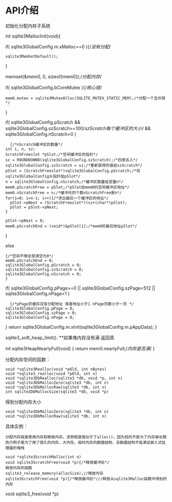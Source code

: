 # API介绍

初始化分配内存子系统

 int sqlite3MallocInit(void){

  if( sqlite3GlobalConfig.m.xMalloc==0 ){/*没有分配*/

    sqlite3MemSetDefault();
  }

  memset(&mem0, 0, sizeof(mem0));/*分配内存*/

  if( sqlite3GlobalConfig.bCoreMutex ){/*核心锁*/

    mem0.mutex = sqlite3MutexAlloc(SQLITE_MUTEX_STATIC_MEM);/*分配一个互斥锁*/
  }

  if( sqlite3GlobalConfig.pScratch && sqlite3GlobalConfig.szScratch>=100/*szScratch每个缓冲区的大小*/
      && sqlite3GlobalConfig.nScratch>0 )

      {/*nScratch缓冲区的数量*/
    int i, n, sz;
    ScratchFreeslot *pSlot;/*空闲缓冲区的指针*/
    sz = ROUNDDOWN8(sqlite3GlobalConfig.szScratch);/*四舍五入*/
    sqlite3GlobalConfig.szScratch = sz;/*重新获得的值给szScratch*/
    pSlot = (ScratchFreeslot*)sqlite3GlobalConfig.pScratch;/*将sqlite3GlobalConfig头指针给pSlot*/
    n = sqlite3GlobalConfig.nScratch;/*缓冲区数量给变量n*/
    mem0.pScratchFree = pSlot;/*pSlot给mem0的空闲缓冲区地址*/
    mem0.nScratchFree = n;/*缓冲光的个数nScratchFree是n*/
    for(i=0; i<n-1; i++){/*求出最后一个缓冲区的地址*/
      pSlot->pNext = (ScratchFreeslot*)(sz+(char*)pSlot);
      pSlot = pSlot->pNext;
    }

    pSlot->pNext = 0;
    mem0.pScratchEnd = (void*)&pSlot[1];/*mem0的最后地址pSlot*/
  }

  else

    {/*空间不够全部清空为0*/
    mem0.pScratchEnd = 0;
    sqlite3GlobalConfig.pScratch = 0;
    sqlite3GlobalConfig.szScratch = 0;
    sqlite3GlobalConfig.nScratch = 0;
    }

  if( sqlite3GlobalConfig.pPage==0 || sqlite3GlobalConfig.szPage<512
      || sqlite3GlobalConfig.nPage<1 )

      {/*pPage页缓存没有分配地址 或者地址小于1 nPage页数小于一页 */
    sqlite3GlobalConfig.pPage = 0;
    sqlite3GlobalConfig.szPage = 0;
    sqlite3GlobalConfig.nPage = 0;
  }
  return sqlite3GlobalConfig.m.xInit(sqlite3GlobalConfig.m.pAppData);
}

sqlite3_soft_heap_limit().
**如果堆内存没有满  返回真

int sqlite3HeapNearlyFull(void)
{
  return mem0.nearlyFull;/*内存是否满*/
}



分配内存空间的函数：

    void *sqlite3Realloc(void *pOld, int nBytes)
    void *sqlite3_realloc(void *pOld, int n)
    void *sqlite3DbRealloc(sqlite3 *db, void *p, int n)
    void *sqlite3DbMallocZero(sqlite3 *db, int n)
    void *sqlite3DbMallocRaw(sqlite3 *db, int n)
    int sqlite3DbMallocSize(sqlite3 *db, void *p)

得到分配内存大小

    void *sqlite3DbMallocZero(sqlite3 *db, int n)
    void *sqlite3DbMallocRaw(sqlite3 *db, int n)

具体实例：

    分配内存就是使用内存和释放内存，该例程是类似于了alloc()，因为目的不是为了内存被长期执行例子是为了用了很久的内存，大内存，临时内存的数据结构，该数据结构不能满足嵌入式处理器的堆栈

    void *sqlite3ScratchMalloc(int n)
    void sqlite3ScratchFree(void *p){/*释放缓冲区*/
    释放内存的函数
    sqlite3_release_memory(allocSize);//释放内存
    sqlite3ScratchFree(void *p){/*释放缓冲区*///释放从sqlite3Malloc函数中得到的内存
void sqlite3_free(void *p)



